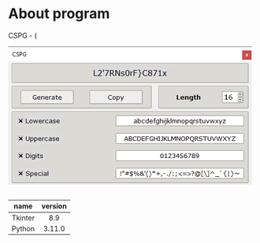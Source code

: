 # About program

CSPG - (

<img src="screenshot.png"></img>

<table border=0 align='left' style='text-align: center;' cellspacing="0", cellpadding="5">
  <thead>
    <tr>
      <th>name</th>
      <th>version</th>
    </tr>
  </thead>
  <tr>
    <td align="center">Tkinter</td>
    <td align="center">8.9</td>
  </tr>
  <tr>
    <td align="center">Python</td>
    <td align="center">3.11.0</td>
  </tr>
</table>
